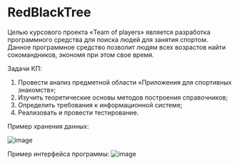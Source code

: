 # RedBlackTree
Целью курсового проекта «Team of players» является разработка программного средства для поиска людей для занятия спортом. Данное программное средство позволит людям всех возрастов найти сокомандников, экономя при этом свое время.

Задачи КП:
1.	Провести анализ предметной области «Приложения для спортивных знакомств»;
2.	Изучить теоретические основы методов построения справочников;
3.	Определить требования к информационной системе;
4.	Реализовать и провести тестирование.

Пример хранения данных:

![image](https://github.com/ManFizz/RedBlackTree/assets/57350669/830bfa47-0930-4f5c-a8d3-e6bcc79e6c03)

Пример интерфейса программы:
![image](https://github.com/ManFizz/RedBlackTree/assets/57350669/ecf6d81a-9749-45e5-aa28-b5dcadc6a4c7)

